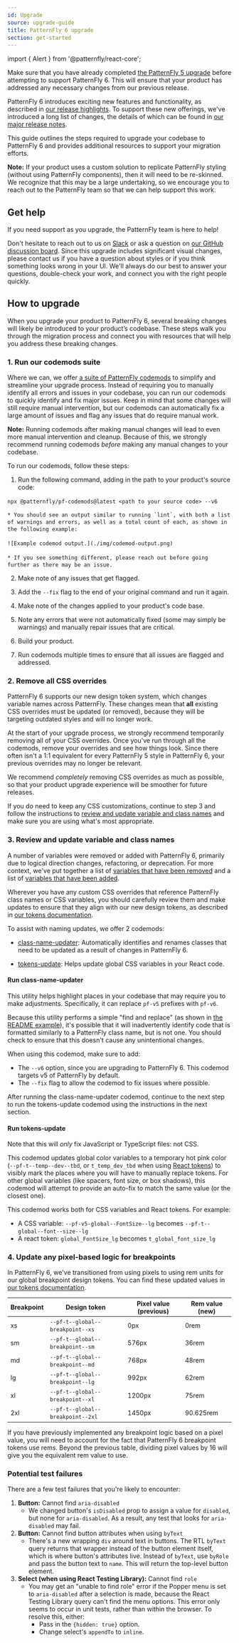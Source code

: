 ```yaml
---
id: Upgrade
source: upgrade-guide
title: PatternFly 6 upgrade
section: get-started
---
```

import { Alert } from '@patternfly/react-core';

<Alert variant="info" isInline title="Before you upgrade"> Make sure that you have already completed [the PatternFly 5 upgrade](https://v5-archive.patternfly.org/get-started/upgrade) before attempting to support PatternFly 6. This will ensure that your product has addressed any necessary changes from our previous release.
</Alert>

PatternFly 6 introduces exciting new features and functionality, as described in [our release highlights](/get-started/release-highlights). To support these new offerings, we've introduced a long list of changes, the details of which can be found in [our major release notes](/get-started/upgrade/release-notes). 

This guide outlines the steps required to upgrade your codebase to PatternFly 6 and provides additional resources to support your migration efforts.  

**Note:** If your product uses a custom solution to replicate PatternFly styling (without using PatternFly components), then it will need to be re-skinned. We recognize that this may be a large undertaking, so we encourage you to reach out to the PatternFly team so that we can help support this work. 

## Get help 

If you need support as you upgrade, the PatternFly team is here to help! 

Don't hesitate to reach out to us on [Slack](https://join.slack.com/t/patternfly/shared_invite/zt-1npmqswgk-bF2R1E2rglV8jz5DNTezMQ) or ask a question on [our GitHub discussion board](https://github.com/orgs/patternfly/discussions). Since this upgrade includes significant visual changes, please contact us if you have a question about styles or if you think something looks wrong in your UI. We'll always do our best to answer your questions, double-check your work, and connect you with the right people quickly. 

## How to upgrade

When you upgrade your product to PatternFly 6, several breaking changes will likely be introduced to your product’s codebase. These steps walk you through the migration process and connect you with resources that will help you address these breaking changes.

### 1. Run our codemods suite

Where we can, we offer [a suite of PatternFly codemods](https://github.com/patternfly/pf-codemods/) to simplify and streamline your upgrade process. Instead of requiring you to manually identify all errors and issues in your codebase, you can run our codemods to quickly identify and fix major issues. Keep in mind that some changes will still require manual intervention, but our codemods can automatically fix a large amount of issues and flag any issues that do require manual work.

**Note:** Running codemods after making manual changes will lead to even more manual intervention and cleanup. Because of this, we strongly recommend running codemods _before_ making any manual changes to your codebase.

To run our codemods, follow these steps: 

1. Run the following command, adding in the path to your product's source code: 

  `npx @patternfly/pf-codemods@latest <path to your source code> --v6`

    * You should see an output similar to running `lint`, with both a list of warnings and errors, as well as a total count of each, as shown in the following example:
    
    ![Example codemod output.](./img/codemod-output.png)

    * If you see something different, please reach out before going further as there may be an issue.

2. Make note of any issues that get flagged.

3. Add the `--fix` flag to the end of your original command and run it again. 

4. Make note of the changes applied to your product's code base.

5. Note any errors that were not automatically fixed (some may simply be warnings) and manually repair issues that are critical.

6. Build your product.

7. Run codemods multiple times to ensure that all issues are flagged and addressed.

### 2. Remove all CSS overrides

PatternFly 6 supports our new design token system, which changes variable names across PatternFly. These changes mean that **all** existing CSS overrides must be updated (or removed), because they will be targeting outdated styles and will no longer work. 

At the start of your upgrade process, we strongly recommend temporarily removing all of your CSS overrides. Once you've run through all the codemods, remove your overrides and see how things look. Since there often isn't a 1:1 equivalent for every PatternFly 5 style in PatternFly 6, your previous overrides may no longer be relevant. 

We recommend *completely* removing CSS overrides as much as possible, so that your product upgrade experience will be smoother for future releases. 

If you do need to keep any CSS customizations, continue to step 3 and follow the instructions to [review and update variable and class names](#3.-review-and-update-variable-and-class-names) and make sure you are using what's most appropriate.

### 3. Review and update variable and class names
A number of variables were removed or added with PatternFly 6, primarily due to logical direction changes, refactoring, or deprecation. For more context, we've put together a list of [variables that have been removed](https://docs.google.com/spreadsheets/d/e/2PACX-1vQqeH7ThYi0jkhYEB8B2SXa7x8AaY5T9ajG6o-Ogz3p7YVp0OuTulb_L3DYLDrHlY4zUE3IBiup6tkN/pubhtml?gid=1160160856&single=true) and a list of [variables that have been added](https://docs.google.com/spreadsheets/d/e/2PACX-1vQqeH7ThYi0jkhYEB8B2SXa7x8AaY5T9ajG6o-Ogz3p7YVp0OuTulb_L3DYLDrHlY4zUE3IBiup6tkN/pubhtml?gid=268831450&single=true).

Wherever you have any custom CSS overrides that reference PatternFly class names or CSS variables, you should carefully review them and make updates to ensure that they align with our new design tokens, as described in [our tokens documentation](/tokens/all-patternfly-tokens). 

To assist with naming updates, we offer 2 codemods: 
- [class-name-updater](https://github.com/patternfly/pf-codemods/tree/main/packages/class-name-updater): Automatically identifies and renames classes that need to be updated as a result of changes in PatternFly 6.

- [tokens-update](https://github.com/patternfly/pf-codemods?tab=readme-ov-file#tokens-update): Helps update global CSS variables in your React code.

#### Run class-name-updater
This utility helps highlight places in your codebase that may require you to make adjustments. Specifically, it can replace `pf-v5` prefixes with `pf-v6`. 

Because this utility performs a simple "find and replace" (as shown in [the README example](https://github.com/patternfly/pf-codemods/tree/main/packages/class-name-updater#example)), it's possible that it will inadvertently identify code that is formatted similarly to a PatternFly class name, but is not one. You should check to ensure that this doesn't cause any unintentional changes.

When using this codemod, make sure to add: 
- The `--v6` option, since you are upgrading to PatternFly 6. This codemod targets v5 of PatternFly by default.
- The `--fix` flag to allow the codemod to fix issues where possible.

After running the class-name-updater codemod, continue to the next step to run the tokens-update codemod using the instructions in the next section.

#### Run tokens-update
Note that this will *only* fix JavaScript or TypeScript files: not CSS. 

This codemod updates global color variables to a temporary hot pink color (`--pf-t--temp--dev--tbd`, or `t_temp_dev_tbd` when using [React tokens](/tokens/develop-with-tokens#react-tokens)) to visibly mark the places where you will have to manually replace tokens. For other global variables (like spacers, font size, or box shadows), this codemod will attempt to provide an auto-fix to match the same value (or the closest one).

This codemod works both for CSS variables and React tokens. For example:
- A CSS variable: `--pf-v5-global--FontSize--lg` becomes `--pf-t--global--font--size--lg`
- A react token: `global_FontSize_lg` becomes `t_global_font_size_lg`

### 4. Update any pixel-based logic for breakpoints

In PatternFly 6, we've transitioned from using pixels to using rem units for our global breakpoint design tokens. You can find these updated values in [our tokens documentation](/tokens/all-patternfly-tokens).

Breakpoint | Design token | Pixel value (previous) | Rem value (new) |
| --- | --- | --- | --- |
| xs |`--pf-t--global--breakpoint--xs` | 0px | 0rem
| sm |`--pf-t--global--breakpoint--sm` | 576px | 36rem
| md |`--pf-t--global--breakpoint--md` | 768px | 48rem
| lg |`--pf-t--global--breakpoint--lg` | 992px | 62rem
| xl |`--pf-t--global--breakpoint--xl` | 1200px | 75rem
| 2xl |`--pf-t--global--breakpoint--2xl` | 1450px | 90.625rem

If you have previously implemented any breakpoint logic based on a pixel value, you will need to account for the fact that PatternFly 6 breakpoint tokens use rems. Beyond the previous table, dividing pixel values by 16 will give you the equivalent rem value to use.

### Potential test failures

There are a few test failures that you're likely to encounter: 

1. **Button:** Cannot find `aria-disabled`
    - We changed button's `isDisabled` prop to assign a value for `disabled`, but none for `aria-disabled`. As a result, any test that looks for `aria-disabled` may fail.
1. **Button:** Cannot find button attributes when using `byText`
    - There's a new wrapping `div` around text in buttons. The RTL `byText` query returns that wrapper instead of the button element itself, which is where button's attributes live. Instead of `byText`, use `byRole` and pass the button text to `name`. This will return the top-level button element.
1. **Select (when using React Testing Library):** Cannot find `role`
    - You may get an "unable to find role" error if the Popper menu is set to `aria-disabled` after a selection is made, because the React Testing Library query can't find the menu options. This error only seems to occur in unit tests, rather than within the browser. To resolve this, either: 
        - Pass in the `{hidden: true}` option. 
        - Change select's `appendTo` to `inline`.
